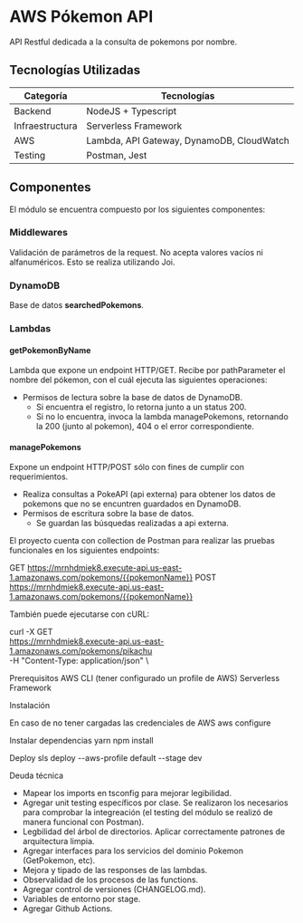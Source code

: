 # AWS Pókemon API

API Restful dedicada a la consulta de pokemons por nombre.

## Tecnologías Utilizadas
| Categoría       | Tecnologías                                                                                  |
|-----------------|---------------------------------------------------------------------------------------------|
| Backend         | NodeJS + Typescript                                                               |
| Infraestructura | Serverless Framework                                                                   |
| AWS             | Lambda, API Gateway, DynamoDB, CloudWatch                                              |
| Testing         | Postman, Jest                                                                  |
                                                    
## Componentes

El módulo se encuentra compuesto por los siguientes componentes:

### Middlewares
Validación de parámetros de la request. No acepta valores vacíos ni alfanuméricos. Esto se realiza utilizando Joi.

### DynamoDB
Base de datos **searchedPokemons**.

### Lambdas

#### getPokemonByName
Lambda que expone un endpoint HTTP/GET. Recibe por pathParameter el nombre del pókemon, con el cuál ejecuta las siguientes operaciones:
  - Permisos de lectura sobre la base de datos de DynamoDB.
      - Si encuentra el registro, lo retorna junto a un status 200.
      - Si no lo encuentra, invoca la lambda managePokemons, retornando la 200 (junto al pokemon), 404 o el error correspondiente.

#### managePokemons
Expone un endpoint HTTP/POST sólo con fines de cumplir con requerimientos.
  - Realiza consultas a PokeAPI (api externa) para obtener los datos de pokemons que no se encuntren guardados en DynamoDB.
  - Permisos de escritura sobre la base de datos.
      - Se guardan las búsquedas realizadas a api externa.


El proyecto cuenta con collection de Postman para realizar las pruebas funcionales en los siguientes endpoints:

  GET https://mrnhdmiek8.execute-api.us-east-1.amazonaws.com/pokemons/{{pokemonName}}
  POST https://mrnhdmiek8.execute-api.us-east-1.amazonaws.com/pokemons/{{pokemonName}}

También puede ejecutarse con cURL:

curl -X GET \
  https://mrnhdmiek8.execute-api.us-east-1.amazonaws.com/pokemons/pikachu \
  -H "Content-Type: application/json" \

Prerequisitos
AWS CLI (tener configurado un profile de AWS)
Serverless Framework

Instalación

En caso de no tener cargadas las credenciales de AWS
aws configure 

Instalar dependencias
yarn
npm install

Deploy
sls deploy --aws-profile default --stage dev

Deuda técnica
* Mapear los imports en tsconfig para mejorar legibilidad.
* Agregar unit testing específicos por clase. Se realizaron los necesarios para comprobar la integreación (el testing del módulo se realizó de manera funcional con Postman).
* Legbilidad del árbol de directorios. Aplicar correctamente patrones de arquitectura limpia.
* Agregar interfaces para los servicios del dominio Pokemon (GetPokemon, etc).
* Mejora y tipado de las responses de las lambdas.
* Observalidad de los procesos de las functions. 
* Agregar control de versiones (CHANGELOG.md).
* Variables de entorno por stage.
* Agregar Github Actions. 